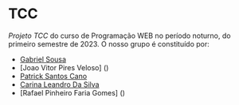 # TCC
*Projeto TCC* do curso de Programação WEB no período noturno, do primeiro semestre de 2023. O nosso grupo é constituído por:  
* [Gabriel Sousa](https://github.com/Gabriel-Sousa-Amorim)
* [Joao Vitor Pires Veloso] ()
* [Patrick Santos Cano](https://github.com/patricks10)
* [Carina Leandro Da Silva](https://github.com/caleandro)
* [Rafael Pinheiro Faria Gomes] ()

